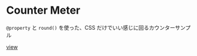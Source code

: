 # Counter Meter

`@property` と `round()` を使った、CSS だけでいい感じに回るカウンターサンプル

[view](https://hsgwkt.github.io/counter-meter/)

